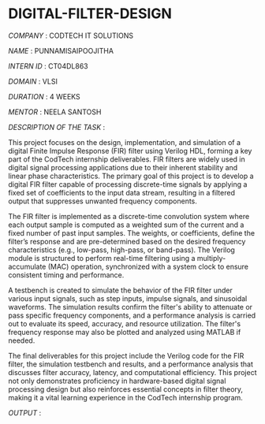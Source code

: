 # DIGITAL-FILTER-DESIGN

*COMPANY* : CODTECH IT SOLUTIONS

*NAME* : PUNNAMISAIPOOJITHA

*INTERN ID* : CT04DL863

*DOMAIN* : VLSI

*DURATION* : 4 WEEKS

*MENTOR* : NEELA SANTOSH

*DESCRIPTION OF THE TASK* :

This project focuses on the design, implementation, and simulation of a digital Finite Impulse Response (FIR) filter using Verilog HDL, forming a key part of the CodTech internship deliverables. FIR filters are widely used in digital signal processing applications due to their inherent stability and linear phase characteristics. The primary goal of this project is to develop a digital FIR filter capable of processing discrete-time signals by applying a fixed set of coefficients to the input data stream, resulting in a filtered output that suppresses unwanted frequency components.

The FIR filter is implemented as a discrete-time convolution system where each output sample is computed as a weighted sum of the current and a fixed number of past input samples. The weights, or coefficients, define the filter’s response and are pre-determined based on the desired frequency characteristics (e.g., low-pass, high-pass, or band-pass). The Verilog module is structured to perform real-time filtering using a multiply-accumulate (MAC) operation, synchronized with a system clock to ensure consistent timing and performance.

A testbench is created to simulate the behavior of the FIR filter under various input signals, such as step inputs, impulse signals, and sinusoidal waveforms. The simulation results confirm the filter's ability to attenuate or pass specific frequency components, and a performance analysis is carried out to evaluate its speed, accuracy, and resource utilization. The filter's frequency response may also be plotted and analyzed using MATLAB if needed.

The final deliverables for this project include the Verilog code for the FIR filter, the simulation testbench and results, and a performance analysis that discusses filter accuracy, latency, and computational efficiency. This project not only demonstrates proficiency in hardware-based digital signal processing design but also reinforces essential concepts in filter theory, making it a vital learning experience in the CodTech internship program.


*OUTPUT* :
